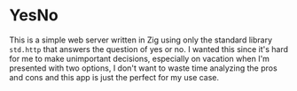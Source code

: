 # YesNo
This is a simple web server written in Zig using only the standard library `std.http` that answers the question of yes or no. 
I wanted this since it's hard for me to make unimportant decisions, especially on vacation when I'm presented with two options,
I don't want to waste time analyzing the pros and cons and this app is just the perfect for my use case. 
